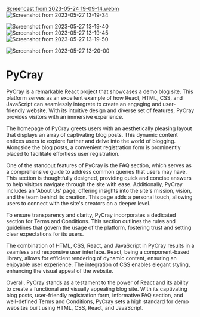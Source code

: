 [Screencast from 2023-05-24 19-09-14.webm](https://github.com/SprihaAnand/PyCray/assets/97617046/36aec188-7c12-4151-ba7d-c383c45d3198)
![Screenshot from 2023-05-27 13-19-34](https://github.com/SprihaAnand/PyCray/assets/97617046/93cb1c66-47ff-4e98-87a9-d0a1e7039190)

![Screenshot from 2023-05-27 13-19-40](https://github.com/SprihaAnand/PyCray/assets/97617046/d8df7ce4-3e0d-4490-939d-86967c1764b9)
![Screenshot from 2023-05-27 13-19-45](https://github.com/SprihaAnand/PyCray/assets/97617046/dda9e148-0cf6-48ad-861d-527a2716003a)
![Screenshot from 2023-05-27 13-19-50](https://github.com/SprihaAnand/PyCray/assets/97617046/cd0c4c0c-f704-4a16-b4a1-aee01e15807b)


![Screenshot from 2023-05-27 13-20-00](https://github.com/SprihaAnand/PyCray/assets/97617046/05639e0a-c2db-4366-8913-887cb6f96314)


# PyCray

PyCray is a remarkable React project that showcases a demo blog site. This platform serves as an excellent example of how React, HTML, CSS, and JavaScript can seamlessly integrate to create an engaging and user-friendly website. With its intuitive design and diverse set of features, PyCray provides visitors with an immersive experience.

The homepage of PyCray greets users with an aesthetically pleasing layout that displays an array of captivating blog posts. This dynamic content entices users to explore further and delve into the world of blogging. Alongside the blog posts, a convenient registration form is prominently placed to facilitate effortless user registration.

One of the standout features of PyCray is the FAQ section, which serves as a comprehensive guide to address common queries that users may have. This section is thoughtfully designed, providing quick and concise answers to help visitors navigate through the site with ease. Additionally, PyCray includes an 'About Us' page, offering insights into the site's mission, vision, and the team behind its creation. This page adds a personal touch, allowing users to connect with the site's creators on a deeper level.

To ensure transparency and clarity, PyCray incorporates a dedicated section for Terms and Conditions. This section outlines the rules and guidelines that govern the usage of the platform, fostering trust and setting clear expectations for its users.

The combination of HTML, CSS, React, and JavaScript in PyCray results in a seamless and responsive user interface. React, being a component-based library, allows for efficient rendering of dynamic content, ensuring an enjoyable user experience. The integration of CSS enables elegant styling, enhancing the visual appeal of the website.

Overall, PyCray stands as a testament to the power of React and its ability to create a functional and visually appealing blog site. With its captivating blog posts, user-friendly registration form, informative FAQ section, and well-defined Terms and Conditions, PyCray sets a high standard for demo websites built using HTML, CSS, React, and JavaScript.

